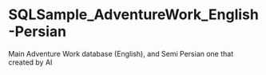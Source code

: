 # SQLSample_AdventureWork_English-Persian
Main Adventure Work database (English), and Semi Persian one that created by AI
